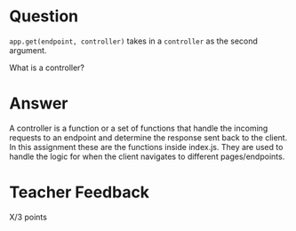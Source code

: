 # Question

`app.get(endpoint, controller)` takes in a `controller` as the second argument.

What is a controller?

# Answer
A controller is a function or a set of functions that handle the incoming requests to an endpoint and determine the response sent back to the client. In this assignment these are the functions inside index.js. They are used to handle the logic for when the client navigates to different pages/endpoints.
# Teacher Feedback

X/3 points
